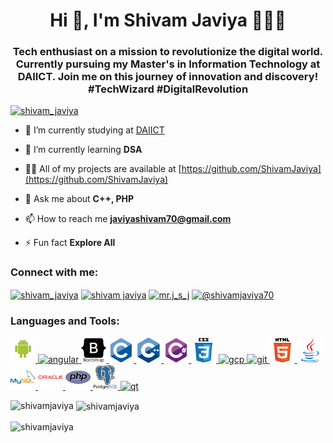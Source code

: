 
<h1 align="center">Hi 👋, I'm Shivam Javiya 👨🏻‍💻</h1>
<h3 align="center ">Tech enthusiast on a mission to revolutionize the digital world. Currently pursuing my Master's in Information Technology at DAIICT. Join me on this journey of innovation and discovery! #TechWizard #DigitalRevolution</h3>


<p align="left"> <a href="https://twitter.com/shivam_javiya" target="blank"><img src="https://img.shields.io/twitter/follow/shivam_javiya?logo=twitter&style=for-the-badge" alt="shivam_javiya" /></a> </p>

- 🔭 I’m currently studying at [DAIICT](https://www.daiict.ac.in/)

- 🌱 I’m currently learning **DSA**

- 👨‍💻 All of my projects are available at [https://github.com/ShivamJaviya](https://github.com/ShivamJaviya)

- 💬 Ask me about **C++, PHP**

- 📫 How to reach me **javiyashivam70@gmail.com**

- ⚡ Fun fact **Explore All**

<h3 align="left">Connect with me:</h3>
<p align="left">
<a href="https://twitter.com/shivam_javiya" target="blank"><img align="center" src="https://raw.githubusercontent.com/rahuldkjain/github-profile-readme-generator/master/src/images/icons/Social/twitter.svg" alt="shivam_javiya" height="30" width="40" /></a>
<a href="https://linkedin.com/in/shivam javiya" target="blank"><img align="center" src="https://raw.githubusercontent.com/rahuldkjain/github-profile-readme-generator/master/src/images/icons/Social/linked-in-alt.svg" alt="shivam javiya" height="30" width="40" /></a>
<a href="https://instagram.com/mr.j_s_j" target="blank"><img align="center" src="https://raw.githubusercontent.com/rahuldkjain/github-profile-readme-generator/master/src/images/icons/Social/instagram.svg" alt="mr.j_s_j" height="30" width="40" /></a>
<a href="https://www.youtube.com/c/@shivamjaviya70" target="blank"><img align="center" src="https://raw.githubusercontent.com/rahuldkjain/github-profile-readme-generator/master/src/images/icons/Social/youtube.svg" alt="@shivamjaviya70" height="30" width="40" /></a>
</p>

<h3 align="left">Languages and Tools:</h3>
<p align="left"> <a href="https://developer.android.com" target="_blank" rel="noreferrer"> <img src="https://raw.githubusercontent.com/devicons/devicon/master/icons/android/android-original-wordmark.svg" alt="android" width="40" height="40"/> </a> <a href="https://angular.io" target="_blank" rel="noreferrer"> <img src="https://angular.io/assets/images/logos/angular/angular.svg" alt="angular" width="40" height="40"/> </a> <a href="https://getbootstrap.com" target="_blank" rel="noreferrer"> <img src="https://raw.githubusercontent.com/devicons/devicon/master/icons/bootstrap/bootstrap-plain-wordmark.svg" alt="bootstrap" width="40" height="40"/> </a> <a href="https://www.cprogramming.com/" target="_blank" rel="noreferrer"> <img src="https://raw.githubusercontent.com/devicons/devicon/master/icons/c/c-original.svg" alt="c" width="40" height="40"/> </a> <a href="https://www.w3schools.com/cpp/" target="_blank" rel="noreferrer"> <img src="https://raw.githubusercontent.com/devicons/devicon/master/icons/cplusplus/cplusplus-original.svg" alt="cplusplus" width="40" height="40"/> </a> <a href="https://www.w3schools.com/cs/" target="_blank" rel="noreferrer"> <img src="https://raw.githubusercontent.com/devicons/devicon/master/icons/csharp/csharp-original.svg" alt="csharp" width="40" height="40"/> </a> <a href="https://www.w3schools.com/css/" target="_blank" rel="noreferrer"> <img src="https://raw.githubusercontent.com/devicons/devicon/master/icons/css3/css3-original-wordmark.svg" alt="css3" width="40" height="40"/> </a> <a href="https://cloud.google.com" target="_blank" rel="noreferrer"> <img src="https://www.vectorlogo.zone/logos/google_cloud/google_cloud-icon.svg" alt="gcp" width="40" height="40"/> </a> <a href="https://git-scm.com/" target="_blank" rel="noreferrer"> <img src="https://www.vectorlogo.zone/logos/git-scm/git-scm-icon.svg" alt="git" width="40" height="40"/> </a> <a href="https://www.w3.org/html/" target="_blank" rel="noreferrer"> <img src="https://raw.githubusercontent.com/devicons/devicon/master/icons/html5/html5-original-wordmark.svg" alt="html5" width="40" height="40"/> </a> <a href="https://www.java.com" target="_blank" rel="noreferrer"> <img src="https://raw.githubusercontent.com/devicons/devicon/master/icons/java/java-original.svg" alt="java" width="40" height="40"/> </a> <a href="https://www.mysql.com/" target="_blank" rel="noreferrer"> <img src="https://raw.githubusercontent.com/devicons/devicon/master/icons/mysql/mysql-original-wordmark.svg" alt="mysql" width="40" height="40"/> </a> <a href="https://www.oracle.com/" target="_blank" rel="noreferrer"> <img src="https://raw.githubusercontent.com/devicons/devicon/master/icons/oracle/oracle-original.svg" alt="oracle" width="40" height="40"/> </a> <a href="https://www.php.net" target="_blank" rel="noreferrer"> <img src="https://raw.githubusercontent.com/devicons/devicon/master/icons/php/php-original.svg" alt="php" width="40" height="40"/> </a> <a href="https://www.postgresql.org" target="_blank" rel="noreferrer"> <img src="https://raw.githubusercontent.com/devicons/devicon/master/icons/postgresql/postgresql-original-wordmark.svg" alt="postgresql" width="40" height="40"/> </a> <a href="https://www.qt.io/" target="_blank" rel="noreferrer"> <img src="https://upload.wikimedia.org/wikipedia/commons/0/0b/Qt_logo_2016.svg" alt="qt" width="40" height="40"/> </a> </p>

<p><img align="left" src="https://github-readme-stats.vercel.app/api/top-langs?username=shivamjaviya&show_icons=true&locale=en&layout=compact" alt="shivamjaviya" /></p>

<p>&nbsp;<img align="center" src="https://github-readme-stats.vercel.app/api?username=shivamjaviya&show_icons=true&locale=en" alt="shivamjaviya" /></p>

<p><img align="center" src="https://github-readme-streak-stats.herokuapp.com/?user=shivamjaviya&" alt="shivamjaviya" /></p>
